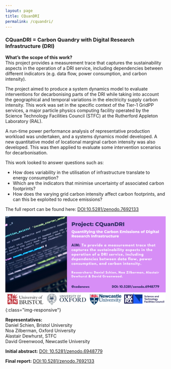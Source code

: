 ```yaml
---
layout: page
title: CQuanDRI
permalink: /cquandri/
---
```

### CQuanDRI = Carbon Quandry with Digital Research Infrastructure (DRI)

**What’s the scope of this work?** <br>
This project provides a measurement trace that captures the sustainability aspects in the operation of a DRI service, including dependencies between different indicators (e.g. data flow, power consumption, and carbon intensity). 

The project aimed to produce a system dynamics model to evaluate interventions for decarbonising parts of the DRI while taking into account the geographical and temporal variations in the electricity supply carbon intensity. This work was set in the specific context of the Tier-1 GridPP services, a major particle physics computing facility operated by the Science Technology Facilities Council (STFC) at the Rutherford Appleton Laboratory (RAL).

 A run-time power performance analysis of representative production workload was undertaken, and a systems dynamics model developed. A new quantitative model of locational marginal carbon intensity was also developed. This was then applied to evaluate some intervention scenarios for decarbonisation.

This work looked to answer questions such as: <br>
- How does variability in the utilisation of infrastructure translate to energy consumption?
- Which are the indicators that minimise uncertainty of associated carbon footprints?
- How does the varying grid carbon intensity affect carbon footprints, and can this be exploited to reduce emissions?

The full report can be found here: [DOI:10.5281/zenodo.7692133](https://doi.org/10.5281/zenodo.7692133)


 
![cquandri](/images/7.png){:class="img-responsive"} 


**Representatives:** <br>
Daniel Schien, Bristol University <br>
Noa Zilberman, Oxford University <br>
Alastair Dewhurst, STFC <br>
David Greenwood, Newcastle University <br>

**Initial abstract:**
[DOI: 10.5281/zenodo.6948779](https://zenodo.org/record/6948779/)

**Final report:**
[DOI:10.5281/zenodo.7692133](https://doi.org/10.5281/zenodo.7692133)
